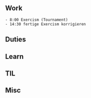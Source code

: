 ## Work
	- 8:00 Exercism (Tournament)
	- 14:30 fertige Exercism korrigieren
## Duties
## Learn
## TIL
## Misc